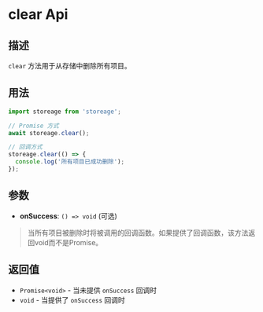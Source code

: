 # clear Api

## 描述

`clear` 方法用于从存储中删除所有项目。

## 用法

```ts
import storeage from 'storeage';

// Promise 方式
await storeage.clear();

// 回调方式
storeage.clear(() => {
  console.log('所有项目已成功删除');
});
```

## 参数

- **onSuccess**: `() => void` (可选)

> 当所有项目被删除时将被调用的回调函数。如果提供了回调函数，该方法返回void而不是Promise。

## 返回值

- `Promise<void>` - 当未提供 `onSuccess` 回调时
- `void` - 当提供了 `onSuccess` 回调时
